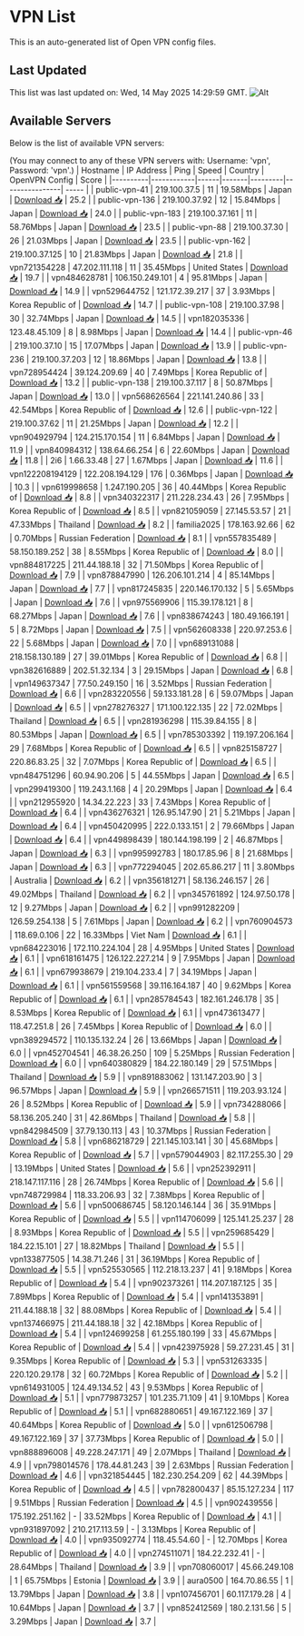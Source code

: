 # VPN List

This is an auto-generated list of Open VPN config files.

## Last Updated

This list was last updated on: Wed, 14 May 2025 14:29:59 GMT.
![Alt](https://repobeats.axiom.co/api/embed/186b98318ef1479477931607c1ad7d823f12451f.svg "Repobeats analytics image")

## Available Servers

Below is the list of available VPN servers:

(You may connect to any of these VPN servers with: Username: 'vpn', Password: 'vpn'.)
| Hostname | IP Address | Ping | Speed | Country | OpenVPN Config | Score |
|----------|------------|------|-------|---------|----------------| ----- |
| public-vpn-41 | 219.100.37.5 | 11 | 19.58Mbps | Japan | [Download 📥](./configs/server_0_JP.ovpn) | 25.2 |
| public-vpn-136 | 219.100.37.92 | 12 | 15.84Mbps | Japan | [Download 📥](./configs/server_1_JP.ovpn) | 24.0 |
| public-vpn-183 | 219.100.37.161 | 11 | 58.76Mbps | Japan | [Download 📥](./configs/server_2_JP.ovpn) | 23.5 |
| public-vpn-88 | 219.100.37.30 | 26 | 21.03Mbps | Japan | [Download 📥](./configs/server_3_JP.ovpn) | 23.5 |
| public-vpn-162 | 219.100.37.125 | 10 | 21.83Mbps | Japan | [Download 📥](./configs/server_4_JP.ovpn) | 21.8 |
| vpn721354228 | 47.202.111.118 | 11 | 35.45Mbps | United States | [Download 📥](./configs/server_5_US.ovpn) | 19.7 |
| vpn484628781 | 106.150.249.101 | 4 | 95.81Mbps | Japan | [Download 📥](./configs/server_6_JP.ovpn) | 14.9 |
| vpn529644752 | 121.172.39.217 | 37 | 3.93Mbps | Korea Republic of | [Download 📥](./configs/server_7_KR.ovpn) | 14.7 |
| public-vpn-108 | 219.100.37.98 | 30 | 32.74Mbps | Japan | [Download 📥](./configs/server_8_JP.ovpn) | 14.5 |
| vpn182035336 | 123.48.45.109 | 8 | 8.98Mbps | Japan | [Download 📥](./configs/server_9_JP.ovpn) | 14.4 |
| public-vpn-46 | 219.100.37.10 | 15 | 17.07Mbps | Japan | [Download 📥](./configs/server_10_JP.ovpn) | 13.9 |
| public-vpn-236 | 219.100.37.203 | 12 | 18.86Mbps | Japan | [Download 📥](./configs/server_11_JP.ovpn) | 13.8 |
| vpn728954424 | 39.124.209.69 | 40 | 7.49Mbps | Korea Republic of | [Download 📥](./configs/server_12_KR.ovpn) | 13.2 |
| public-vpn-138 | 219.100.37.117 | 8 | 50.87Mbps | Japan | [Download 📥](./configs/server_13_JP.ovpn) | 13.0 |
| vpn568626564 | 221.141.240.86 | 33 | 42.54Mbps | Korea Republic of | [Download 📥](./configs/server_14_KR.ovpn) | 12.6 |
| public-vpn-122 | 219.100.37.62 | 11 | 21.25Mbps | Japan | [Download 📥](./configs/server_15_JP.ovpn) | 12.2 |
| vpn904929794 | 124.215.170.154 | 11 | 6.84Mbps | Japan | [Download 📥](./configs/server_16_JP.ovpn) | 11.9 |
| vpn840984312 | 138.64.66.254 | 6 | 22.60Mbps | Japan | [Download 📥](./configs/server_17_JP.ovpn) | 11.8 |
| 2i6 | 1.66.33.48 | 27 | 1.67Mbps | Japan | [Download 📥](./configs/server_18_JP.ovpn) | 11.6 |
| vpn122208194129 | 122.208.194.129 | 176 | 0.36Mbps | Japan | [Download 📥](./configs/server_19_JP.ovpn) | 10.3 |
| vpn619998658 | 1.247.190.205 | 36 | 40.44Mbps | Korea Republic of | [Download 📥](./configs/server_20_KR.ovpn) | 8.8 |
| vpn340322317 | 211.228.234.43 | 26 | 7.95Mbps | Korea Republic of | [Download 📥](./configs/server_21_KR.ovpn) | 8.5 |
| vpn821059059 | 27.145.53.57 | 21 | 47.33Mbps | Thailand | [Download 📥](./configs/server_22_TH.ovpn) | 8.2 |
| familia2025 | 178.163.92.66 | 62 | 0.70Mbps | Russian Federation | [Download 📥](./configs/server_23_RU.ovpn) | 8.1 |
| vpn557835489 | 58.150.189.252 | 38 | 8.55Mbps | Korea Republic of | [Download 📥](./configs/server_24_KR.ovpn) | 8.0 |
| vpn884817225 | 211.44.188.18 | 32 | 71.50Mbps | Korea Republic of | [Download 📥](./configs/server_25_KR.ovpn) | 7.9 |
| vpn878847990 | 126.206.101.214 | 4 | 85.14Mbps | Japan | [Download 📥](./configs/server_26_JP.ovpn) | 7.7 |
| vpn817245835 | 220.146.170.132 | 5 | 5.65Mbps | Japan | [Download 📥](./configs/server_27_JP.ovpn) | 7.6 |
| vpn975569906 | 115.39.178.121 | 8 | 68.27Mbps | Japan | [Download 📥](./configs/server_28_JP.ovpn) | 7.6 |
| vpn838674243 | 180.49.166.191 | 5 | 8.72Mbps | Japan | [Download 📥](./configs/server_29_JP.ovpn) | 7.5 |
| vpn562608338 | 220.97.253.6 | 22 | 5.68Mbps | Japan | [Download 📥](./configs/server_30_JP.ovpn) | 7.0 |
| vpn689131088 | 218.158.130.189 | 27 | 39.01Mbps | Korea Republic of | [Download 📥](./configs/server_31_KR.ovpn) | 6.8 |
| vpn382616889 | 202.51.32.134 | 3 | 29.15Mbps | Japan | [Download 📥](./configs/server_32_JP.ovpn) | 6.8 |
| vpn149637347 | 77.50.249.150 | 16 | 3.52Mbps | Russian Federation | [Download 📥](./configs/server_33_RU.ovpn) | 6.6 |
| vpn283220556 | 59.133.181.28 | 6 | 59.07Mbps | Japan | [Download 📥](./configs/server_34_JP.ovpn) | 6.5 |
| vpn278276327 | 171.100.122.135 | 22 | 72.02Mbps | Thailand | [Download 📥](./configs/server_35_TH.ovpn) | 6.5 |
| vpn281936298 | 115.39.84.155 | 8 | 80.53Mbps | Japan | [Download 📥](./configs/server_36_JP.ovpn) | 6.5 |
| vpn785303392 | 119.197.206.164 | 29 | 7.68Mbps | Korea Republic of | [Download 📥](./configs/server_37_KR.ovpn) | 6.5 |
| vpn825158727 | 220.86.83.25 | 32 | 7.07Mbps | Korea Republic of | [Download 📥](./configs/server_38_KR.ovpn) | 6.5 |
| vpn484751296 | 60.94.90.206 | 5 | 44.55Mbps | Japan | [Download 📥](./configs/server_39_JP.ovpn) | 6.5 |
| vpn299419300 | 119.243.1.168 | 4 | 20.29Mbps | Japan | [Download 📥](./configs/server_40_JP.ovpn) | 6.4 |
| vpn212955920 | 14.34.22.223 | 33 | 7.43Mbps | Korea Republic of | [Download 📥](./configs/server_41_KR.ovpn) | 6.4 |
| vpn436276321 | 126.95.147.90 | 21 | 5.21Mbps | Japan | [Download 📥](./configs/server_42_JP.ovpn) | 6.4 |
| vpn450420995 | 222.0.133.151 | 2 | 79.66Mbps | Japan | [Download 📥](./configs/server_43_JP.ovpn) | 6.4 |
| vpn449898439 | 180.144.198.199 | 2 | 46.87Mbps | Japan | [Download 📥](./configs/server_44_JP.ovpn) | 6.3 |
| vpn995992783 | 180.17.85.96 | 8 | 21.68Mbps | Japan | [Download 📥](./configs/server_45_JP.ovpn) | 6.3 |
| vpn772294045 | 202.65.86.217 | 11 | 3.80Mbps | Australia | [Download 📥](./configs/server_46_AU.ovpn) | 6.2 |
| vpn356181271 | 58.136.246.157 | 26 | 49.02Mbps | Thailand | [Download 📥](./configs/server_47_TH.ovpn) | 6.2 |
| vpn345761892 | 124.97.50.178 | 12 | 9.27Mbps | Japan | [Download 📥](./configs/server_48_JP.ovpn) | 6.2 |
| vpn991282209 | 126.59.254.138 | 5 | 7.61Mbps | Japan | [Download 📥](./configs/server_49_JP.ovpn) | 6.2 |
| vpn760904573 | 118.69.0.106 | 22 | 16.33Mbps | Viet Nam | [Download 📥](./configs/server_50_VN.ovpn) | 6.1 |
| vpn684223016 | 172.110.224.104 | 28 | 4.95Mbps | United States | [Download 📥](./configs/server_51_US.ovpn) | 6.1 |
| vpn618161475 | 126.122.227.214 | 9 | 7.95Mbps | Japan | [Download 📥](./configs/server_52_JP.ovpn) | 6.1 |
| vpn679938679 | 219.104.233.4 | 7 | 34.19Mbps | Japan | [Download 📥](./configs/server_53_JP.ovpn) | 6.1 |
| vpn561559568 | 39.116.164.187 | 40 | 9.62Mbps | Korea Republic of | [Download 📥](./configs/server_54_KR.ovpn) | 6.1 |
| vpn285784543 | 182.161.246.178 | 35 | 8.53Mbps | Korea Republic of | [Download 📥](./configs/server_55_KR.ovpn) | 6.1 |
| vpn473613477 | 118.47.251.8 | 26 | 7.45Mbps | Korea Republic of | [Download 📥](./configs/server_56_KR.ovpn) | 6.0 |
| vpn389294572 | 110.135.132.24 | 26 | 13.66Mbps | Japan | [Download 📥](./configs/server_57_JP.ovpn) | 6.0 |
| vpn452704541 | 46.38.26.250 | 109 | 5.25Mbps | Russian Federation | [Download 📥](./configs/server_58_RU.ovpn) | 6.0 |
| vpn640380829 | 184.22.180.149 | 29 | 57.51Mbps | Thailand | [Download 📥](./configs/server_59_TH.ovpn) | 5.9 |
| vpn891883062 | 131.147.203.90 | 3 | 96.57Mbps | Japan | [Download 📥](./configs/server_60_JP.ovpn) | 5.9 |
| vpn266571511 | 119.203.93.124 | 26 | 8.52Mbps | Korea Republic of | [Download 📥](./configs/server_61_KR.ovpn) | 5.9 |
| vpn734288066 | 58.136.205.240 | 31 | 42.86Mbps | Thailand | [Download 📥](./configs/server_62_TH.ovpn) | 5.8 |
| vpn842984509 | 37.79.130.113 | 43 | 10.37Mbps | Russian Federation | [Download 📥](./configs/server_63_RU.ovpn) | 5.8 |
| vpn686218729 | 221.145.103.141 | 30 | 45.68Mbps | Korea Republic of | [Download 📥](./configs/server_64_KR.ovpn) | 5.7 |
| vpn579044903 | 82.117.255.30 | 29 | 13.19Mbps | United States | [Download 📥](./configs/server_65_US.ovpn) | 5.6 |
| vpn252392911 | 218.147.117.116 | 28 | 26.74Mbps | Korea Republic of | [Download 📥](./configs/server_66_KR.ovpn) | 5.6 |
| vpn748729984 | 118.33.206.93 | 32 | 7.38Mbps | Korea Republic of | [Download 📥](./configs/server_67_KR.ovpn) | 5.6 |
| vpn500686745 | 58.120.146.144 | 36 | 35.91Mbps | Korea Republic of | [Download 📥](./configs/server_68_KR.ovpn) | 5.5 |
| vpn114706099 | 125.141.25.237 | 28 | 8.93Mbps | Korea Republic of | [Download 📥](./configs/server_69_KR.ovpn) | 5.5 |
| vpn259685429 | 184.22.15.101 | 27 | 18.82Mbps | Thailand | [Download 📥](./configs/server_70_TH.ovpn) | 5.5 |
| vpn133877505 | 14.38.71.246 | 31 | 36.19Mbps | Korea Republic of | [Download 📥](./configs/server_71_KR.ovpn) | 5.5 |
| vpn525530565 | 112.218.13.237 | 41 | 9.18Mbps | Korea Republic of | [Download 📥](./configs/server_72_KR.ovpn) | 5.4 |
| vpn902373261 | 114.207.187.125 | 35 | 7.89Mbps | Korea Republic of | [Download 📥](./configs/server_73_KR.ovpn) | 5.4 |
| vpn141353891 | 211.44.188.18 | 32 | 88.08Mbps | Korea Republic of | [Download 📥](./configs/server_74_KR.ovpn) | 5.4 |
| vpn137466975 | 211.44.188.18 | 32 | 42.18Mbps | Korea Republic of | [Download 📥](./configs/server_75_KR.ovpn) | 5.4 |
| vpn124699258 | 61.255.180.199 | 33 | 45.67Mbps | Korea Republic of | [Download 📥](./configs/server_76_KR.ovpn) | 5.4 |
| vpn423975928 | 59.27.231.45 | 31 | 9.35Mbps | Korea Republic of | [Download 📥](./configs/server_77_KR.ovpn) | 5.3 |
| vpn531263335 | 220.120.29.178 | 32 | 60.72Mbps | Korea Republic of | [Download 📥](./configs/server_78_KR.ovpn) | 5.2 |
| vpn614931005 | 124.49.134.52 | 43 | 9.53Mbps | Korea Republic of | [Download 📥](./configs/server_79_KR.ovpn) | 5.1 |
| vpn779873257 | 101.235.71.109 | 41 | 9.10Mbps | Korea Republic of | [Download 📥](./configs/server_80_KR.ovpn) | 5.1 |
| vpn682880651 | 49.167.122.169 | 37 | 40.64Mbps | Korea Republic of | [Download 📥](./configs/server_81_KR.ovpn) | 5.0 |
| vpn612506798 | 49.167.122.169 | 37 | 37.73Mbps | Korea Republic of | [Download 📥](./configs/server_82_KR.ovpn) | 5.0 |
| vpn888896008 | 49.228.247.171 | 49 | 2.07Mbps | Thailand | [Download 📥](./configs/server_83_TH.ovpn) | 4.9 |
| vpn798014576 | 178.44.81.243 | 39 | 2.63Mbps | Russian Federation | [Download 📥](./configs/server_84_RU.ovpn) | 4.6 |
| vpn321854445 | 182.230.254.209 | 62 | 44.39Mbps | Korea Republic of | [Download 📥](./configs/server_85_KR.ovpn) | 4.5 |
| vpn782800437 | 85.15.127.234 | 117 | 9.51Mbps | Russian Federation | [Download 📥](./configs/server_86_RU.ovpn) | 4.5 |
| vpn902439556 | 175.192.251.162 | - | 33.52Mbps | Korea Republic of | [Download 📥](./configs/server_87_KR.ovpn) | 4.1 |
| vpn931897092 | 210.217.113.59 | - | 3.13Mbps | Korea Republic of | [Download 📥](./configs/server_88_KR.ovpn) | 4.0 |
| vpn935092774 | 118.45.54.60 | - | 12.70Mbps | Korea Republic of | [Download 📥](./configs/server_89_KR.ovpn) | 4.0 |
| vpn274511071 | 184.22.232.41 | - | 28.64Mbps | Thailand | [Download 📥](./configs/server_90_TH.ovpn) | 3.9 |
| vpn708060017 | 45.66.249.108 | 1 | 65.75Mbps | Estonia | [Download 📥](./configs/server_91_EE.ovpn) | 3.9 |
| aura0500 | 164.70.86.55 | 1 | 13.79Mbps | Japan | [Download 📥](./configs/server_92_JP.ovpn) | 3.8 |
| vpn107456701 | 60.117.179.28 | 4 | 10.64Mbps | Japan | [Download 📥](./configs/server_93_JP.ovpn) | 3.7 |
| vpn852412569 | 180.2.131.56 | 5 | 3.29Mbps | Japan | [Download 📥](./configs/server_94_JP.ovpn) | 3.7 |
